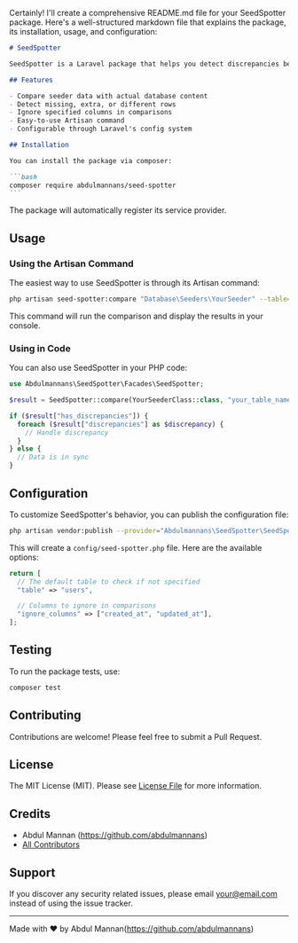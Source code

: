 Certainly! I'll create a comprehensive README.md file for your SeedSpotter package. Here's a well-structured markdown file that explains the package, its installation, usage, and configuration:

````markdown
# SeedSpotter

SeedSpotter is a Laravel package that helps you detect discrepancies between your database seeders and the actual database content. It's an essential tool for maintaining data integrity in your Laravel applications.

## Features

- Compare seeder data with actual database content
- Detect missing, extra, or different rows
- Ignore specified columns in comparisons
- Easy-to-use Artisan command
- Configurable through Laravel's config system

## Installation

You can install the package via composer:

```bash
composer require abdulmannans/seed-spotter
```
````

The package will automatically register its service provider.

## Usage

### Using the Artisan Command

The easiest way to use SeedSpotter is through its Artisan command:

```bash
php artisan seed-spotter:compare "Database\Seeders\YourSeeder" --table=your_table_name
```

This command will run the comparison and display the results in your console.

### Using in Code

You can also use SeedSpotter in your PHP code:

```php
use Abdulmannans\SeedSpotter\Facades\SeedSpotter;

$result = SeedSpotter::compare(YourSeederClass::class, "your_table_name");

if ($result["has_discrepancies"]) {
  foreach ($result["discrepancies"] as $discrepancy) {
    // Handle discrepancy
  }
} else {
  // Data is in sync
}
```

## Configuration

To customize SeedSpotter's behavior, you can publish the configuration file:

```bash
php artisan vendor:publish --provider="Abdulmannans\SeedSpotter\SeedSpotterServiceProvider" --tag="config"
```

This will create a `config/seed-spotter.php` file. Here are the available options:

```php
return [
  // The default table to check if not specified
  "table" => "users",

  // Columns to ignore in comparisons
  "ignore_columns" => ["created_at", "updated_at"],
];
```

## Testing

To run the package tests, use:

```bash
composer test
```

## Contributing

Contributions are welcome! Please feel free to submit a Pull Request.

## License

The MIT License (MIT). Please see [License File](LICENSE.md) for more information.

## Credits

- Abdul Mannan (https://github.com/abdulmannans)
- [All Contributors](../../contributors)

## Support

If you discover any security related issues, please email your@email.com instead of using the issue tracker.

---

Made with ❤️ by Abdul Mannan(https://github.com/abdulmannans)

